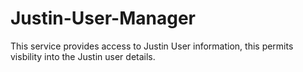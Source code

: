 # Justin-User-Manager

This service provides access to Justin User information, this permits visbility into the Justin user details.
